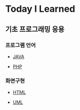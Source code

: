 # Today I Learned

## 기초 프로그래밍 응용

### 프로그램 언어

* [JAVA](https://github.com/ko9un/javaBasic)

* [PHP](https://github.com/ko9un/php-mysql)

### 화면구현

* [HTML](https://github.com/ko9un/HTML5)

* [UML](./UI_UX/UML.md)